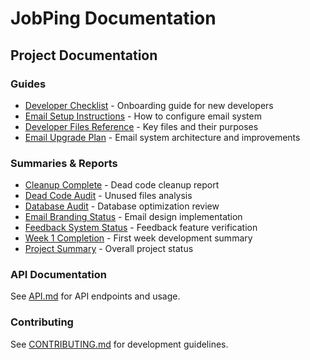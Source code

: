 # JobPing Documentation

##  Project Documentation

### Guides
- [Developer Checklist](guides/DEVELOPER_CHECKLIST.md) - Onboarding guide for new developers
- [Email Setup Instructions](guides/DEVELOPER_EMAIL_INSTRUCTIONS.md) - How to configure email system
- [Developer Files Reference](guides/FILES_FOR_DEVELOPER.md) - Key files and their purposes
- [Email Upgrade Plan](guides/EMAIL_UPGRADE_PLAN.md) - Email system architecture and improvements

### Summaries & Reports
- [Cleanup Complete](summaries/CLEANUP-COMPLETE-SUMMARY.md) - Dead code cleanup report
- [Dead Code Audit](summaries/DEAD-CODE-AUDIT.md) - Unused files analysis
- [Database Audit](summaries/DATABASE-AUDIT.md) - Database optimization review
- [Email Branding Status](summaries/EMAIL-BRANDING-STATUS.md) - Email design implementation
- [Feedback System Status](summaries/FEEDBACK-SYSTEM-STATUS.md) - Feedback feature verification
- [Week 1 Completion](summaries/WEEK1-COMPLETION-SUMMARY.md) - First week development summary
- [Project Summary](summaries/SUMMARY_FOR_RHYS.md) - Overall project status

### API Documentation
See [API.md](API.md) for API endpoints and usage.

### Contributing
See [CONTRIBUTING.md](../CONTRIBUTING.md) for development guidelines.
